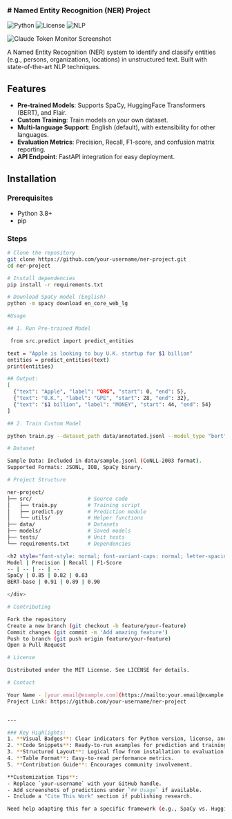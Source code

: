 ### # Named Entity Recognition (NER) Project

![Python](https://img.shields.io/badge/Python-3.8%2B-blue)
![License](https://img.shields.io/badge/License-MIT-green)
![NLP](https://img.shields.io/badge/NLP-NER-orange)

![Claude Token Monitor Screenshot](doc/sc.png)

A Named Entity Recognition (NER) system to identify and classify entities (e.g., persons, organizations, locations) in unstructured text. Built with state-of-the-art NLP techniques.

## Features

- **Pre-trained Models**: Supports SpaCy, HuggingFace Transformers (BERT), and Flair.
- **Custom Training**: Train models on your own dataset.
- **Multi-language Support**: English (default), with extensibility for other languages.
- **Evaluation Metrics**: Precision, Recall, F1-score, and confusion matrix reporting.
- **API Endpoint**: FastAPI integration for easy deployment.

## Installation

### Prerequisites
- Python 3.8+
- pip

### Steps
```bash
# Clone the repository
git clone https://github.com/your-username/ner-project.git
cd ner-project

# Install dependencies
pip install -r requirements.txt

# Download SpaCy model (English)
python -m spacy download en_core_web_lg

#Usage

## 1. Run Pre-trained Model

 from src.predict import predict_entities

text = "Apple is looking to buy U.K. startup for $1 billion"
entities = predict_entities(text)
print(entities)

## Output:
[
  {"text": "Apple", "label": "ORG", "start": 0, "end": 5},
  {"text": "U.K.", "label": "GPE", "start": 28, "end": 32},
  {"text": "$1 billion", "label": "MONEY", "start": 44, "end": 54}
]

## 2. Train Custom Model

python train.py --dataset_path data/annotated.jsonl --model_type "bert"

# Dataset

Sample Data: Included in data/sample.jsonl (CoNLL-2003 format).
Supported Formats: JSONL, IOB, SpaCy binary.

# Project Structure

ner-project/
├── src/                  # Source code
│   ├── train.py          # Training script
│   ├── predict.py        # Prediction module
│   └── utils/            # Helper functions
├── data/                 # Datasets
├── models/               # Saved models
├── tests/                # Unit tests
└── requirements.txt      # Dependencies

<h2 style="font-style: normal; font-variant-caps: normal; letter-spacing: normal; orphans: auto; text-align: start; text-indent: 0px; text-transform: none; white-space: normal; widows: auto; word-spacing: 0px; -webkit-text-stroke-width: 0px; text-decoration: none; font-weight: var(--ds-font-weight-strong); font-size: calc(var(--ds-md-zoom)*20px); line-height: 1.5; margin: calc(var(--ds-md-zoom)*16px)0 calc(var(--ds-md-zoom)*12px)0; caret-color: rgb(64, 64, 64); color: rgb(64, 64, 64); font-family: quote-cjk-patch, Inter, system-ui, -apple-system, BlinkMacSystemFont, &quot;Segoe UI&quot;, Roboto, &quot;Noto Sans&quot;, Ubuntu, Cantarell, &quot;Helvetica Neue&quot;, Oxygen, &quot;Open Sans&quot;, sans-serif;">Evaluation</h2><p class="ds-markdown-paragraph" style="font-style: normal; font-variant-caps: normal; font-weight: 400; letter-spacing: normal; orphans: auto; text-align: start; text-indent: 0px; text-transform: none; white-space: normal; widows: auto; word-spacing: 0px; -webkit-text-stroke-width: 0px; text-decoration: none; margin: calc(var(--ds-md-zoom)*12px)0; font-size: 16.002001px; line-height: var(--ds-md-line-height); caret-color: rgb(64, 64, 64); color: rgb(64, 64, 64); font-family: quote-cjk-patch, Inter, system-ui, -apple-system, BlinkMacSystemFont, &quot;Segoe UI&quot;, Roboto, &quot;Noto Sans&quot;, Ubuntu, Cantarell, &quot;Helvetica Neue&quot;, Oxygen, &quot;Open Sans&quot;, sans-serif;">Model performance on CoNLL-2003 test set:</p><div class="markdown-table-wrapper" style="font-style: normal; font-variant-caps: normal; font-weight: 400; letter-spacing: normal; orphans: auto; text-align: start; text-indent: 0px; text-transform: none; white-space: normal; widows: auto; word-spacing: 0px; -webkit-text-stroke-width: 0px; text-decoration: none; overflow-x: auto; caret-color: rgb(64, 64, 64); color: rgb(64, 64, 64); font-family: quote-cjk-patch, Inter, system-ui, -apple-system, BlinkMacSystemFont, &quot;Segoe UI&quot;, Roboto, &quot;Noto Sans&quot;, Ubuntu, Cantarell, &quot;Helvetica Neue&quot;, Oxygen, &quot;Open Sans&quot;, sans-serif; font-size: 16.002001px;">
Model | Precision | Recall | F1-Score
-- | -- | -- | --
SpaCy | 0.85 | 0.82 | 0.83
BERT-base | 0.91 | 0.89 | 0.90

</div>

# Contributing

Fork the repository
Create a new branch (git checkout -b feature/your-feature)
Commit changes (git commit -m 'Add amazing feature')
Push to branch (git push origin feature/your-feature)
Open a Pull Request

# License

Distributed under the MIT License. See LICENSE for details.

# Contact

Your Name - [your.email@example.com](https://mailto:your.email@example.com/)
Project Link: https://github.com/your-username/ner-project


---

### Key Highlights:
1. **Visual Badges**: Clear indicators for Python version, license, and NLP focus.
2. **Code Snippets**: Ready-to-run examples for prediction and training.
3. **Structured Layout**: Logical flow from installation to evaluation.
4. **Table Format**: Easy-to-read performance metrics.
5. **Contribution Guide**: Encourages community involvement.

**Customization Tips**:
- Replace `your-username` with your GitHub handle.
- Add screenshots of predictions under `## Usage` if available.
- Include a "Cite This Work" section if publishing research.

Need help adapting this for a specific framework (e.g., SpaCy vs. HuggingFace)? Let me know! 🚀
